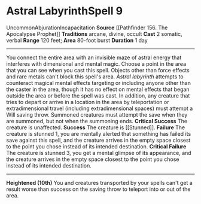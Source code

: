 ﻿---
actions: '[two-actions]'
area: 80-foot burst
bloodline: null
component:
- Somatic
- Verbal
cost: null
deity: null
domain: null
duration: 1 day
element: null
heighten: 10th
heighten_level: 9, 10
id: '655'
lesson: null
level: '9'
mystery: null
name: Astral Labyrinth
patron_theme: null
range: 120 feet
rarity: Uncommon
requirement: null
saving_throw: null
school: Abjuration
source: '[[DATABASE/source/Pathfinder 156. The Apocalypse Prophet|Pathfinder #156:
  The Apocalypse Prophet]]'
target: null
tradition:
- Arcane
- Divine
- Occult
trait:
- '[[DATABASE/trait/Abjuration|Abjuration]]'
- '[[DATABASE/trait/Incapacitation|Incapacitation]]'
- '[[DATABASE/trait/Uncommon|Uncommon]]'
trigger: null
type: Spell

---
# Astral Labyrinth<span class="item-type">Spell 9</span>

<span class="trait-uncommon item-trait">Uncommon</span><span class="item-trait">Abjuration</span><span class="item-trait">Incapacitation</span>
**Source** [[Pathfinder 156. The Apocalypse Prophet]]
**Traditions** arcane, divine, occult
**Cast** <span class="action-icon">2</span> somatic, verbal
**Range** 120 feet; **Area** 80-foot burst
**Duration** 1 day

---
You connect the entire area with an invisible maze of astral energy that interferes with dimensional and mental magic. Choose a point in the area that you can see when you cast this spell. Objects other than force effects and rare metals can't block this spell's area. _Astral labyrinth_ attempts to counteract magical mental effects targeting or including anyone other than the caster in the area, though it has no effect on mental effects that began outside the area or before the spell was cast.
 In addition, any creature that tries to depart or arrive in a location in the area by teleportation or extradimensional travel (including extradimensional spaces) must attempt a Will saving throw. Summoned creatures must attempt the save when they are summoned, but not when the summoning ends.
**Critical Success** The creature is unaffected.
**Success** The creature is [[Stunned]].
**Failure** The creature is stunned 1, you are mentally alerted that something has failed its save against this spell, and the creature arrives in the empty space closest to the point you chose instead of its intended destination.
**Critical Failure** The creature is stunned 3, you get a mental glimpse of its appearance, and the creature arrives in the empty space closest to the point you chose instead of its intended destination.

---
**Heightened (10th)** You and creatures transported by your spells can't get a result worse than success on the saving throw to teleport into or out of the area.